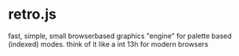 # retro.js
fast, simple, small browserbased graphics "engine" for palette based (indexed) modes. think of it like a int 13h for modern browsers
